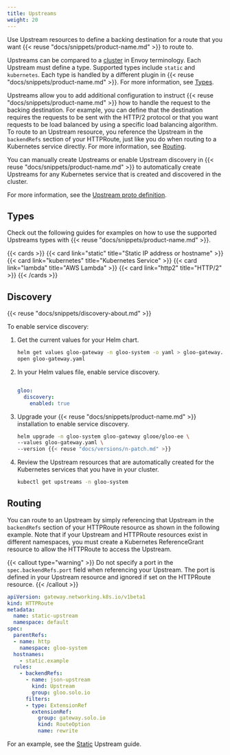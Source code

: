 ```yaml
---
title: Upstreams
weight: 20
---
```



Use Upstream resources to define a backing destination for a route that you want {{< reuse "docs/snippets/product-name.md" >}} to route to.

Upstreams can be compared to a [cluster](https://www.envoyproxy.io/docs/envoy/latest/api-v3/config/cluster/v3/cluster.proto) in Envoy terminology. Each Upstream must define a type. Supported types include `static` and `kubernetes`. Each type is handled by a different plugin in {{< reuse "docs/snippets/product-name.md" >}}. For more information, see [Types](#types). 

Upstreams allow you to add additional configuration to instruct {{< reuse "docs/snippets/product-name.md" >}} how to handle the request to the backing destination. For example, you can define that the destination requires the requests to be sent with the HTTP/2 protocol or that you want requests to be load balanced by using a specific load balancing algorithm. To route to an Upstream resource, you reference the Upstream in the `backendRefs` section of your HTTPRoute, just like you do when routing to a Kubernetes service directly. For more information, see [Routing](#routing). 

You can manually create Upstreams or enable Upstream discovery in {{< reuse "docs/snippets/product-name.md" >}} to automatically create Upstreams for any Kubernetes service that is created and discovered in the cluster. 

For more information, see the [Upstream proto definition](https://docs.solo.io/gloo-edge/latest/reference/api/github.com/solo-io/gloo/projects/gloo/api/v1/upstream.proto.sk/). 

## Types

Check out the following guides for examples on how to use the supported Upstreams types with {{< reuse "docs/snippets/product-name.md" >}}. 

{{< cards >}}
  {{< card link="static" title="Static IP address or hostname" >}}
  {{< card link="kubernetes" title="Kubernetes Service" >}}
  {{< card link="lambda" title="AWS Lambda" >}}
  {{< card link="http2" title="HTTP/2" >}}
{{< /cards >}}

<!-- TODO supported upstreams

You can create Upstreams of type `static`, `kube`, `aws`, and `gcp`. 

{{% callout type="info" %}}
Upstreams of type `azure`, `consul`, `grpc`, `rest`, or `awsEc2` are not supported in {{< reuse "docs/snippets/product-name.md" >}} when using the {{< reuse "docs/snippets/k8s-gateway-api-name.md" >}}. You can use these types of Upstreams when using a gateway proxy that is configured for the {{< reuse "docs/snippets/product-name.md" >}} API. For more information, see [Destination types in the {{< reuse "docs/snippets/product-name.md" >}} ({{< reuse "docs/snippets/product-name.md" >}} API) documentation](https://docs.solo.io/gloo-edge/latest/guides/traffic_management/destination_types/).
{{% /callout %}}

Check out the following guides for examples on how to use Upstreams with {{< reuse "docs/snippets/product-name.md" >}}:  
* [Static](/traffic-management/destination-types/upstreams/static/)
* [Kubernetes service](/traffic-management/destination-types/upstreams/kubernetes/)
* [Google Cloud Run](/traffic-management/destination-types/upstreams/cloud-run/)
* [AWS Lambda](/traffic-management/destination-types/upstreams/lambda/)
* [HTTP/2](/traffic-management/destination-types/upstreams/http2/)

-->

<!--

### Static

Static Upstreams are the 

### Kubernetes
-->

## Discovery

{{< reuse "docs/snippets/discovery-about.md" >}}

To enable service discovery: 

1. Get the current values for your Helm chart. 
   ```sh
   helm get values gloo-gateway -n gloo-system -o yaml > gloo-gateway.yaml
   open gloo-gateway.yaml
   ```

2. In your Helm values file, enable service discovery. 
   ```yaml
   
   gloo:
     discovery:
       enabled: true
   ```

3. Upgrade your {{< reuse "docs/snippets/product-name.md" >}} installation to enable service discovery. 
   ```sh
   helm upgrade -n gloo-system gloo-gateway glooe/gloo-ee \
   --values gloo-gateway.yaml \
   --version {{< reuse "docs/versions/n-patch.md" >}} 
   ```
   
4. Review the Upstream resources that are automatically created for the Kubernetes services that you have in your cluster. 
   ```sh
   kubectl get upstreams -n gloo-system
   ```

## Routing

You can route to an Upstream by simply referencing that Upstream in the `backendRefs` section of your HTTPRoute resource as shown in the following example. Note that if your Upstream and HTTPRoute resources exist in different namespaces, you must create a Kubernetes ReferenceGrant resource to allow the HTTPRoute to access the Upstream.

{{< callout type="warning" >}}
Do not specify a port in the `spec.backendRefs.port` field when referencing your Upstream. The port is defined in your Upstream resource and ignored if set on the HTTPRoute resource.
{{< /callout >}}

```yaml {linenos=table,hl_lines=[13,14,15,16],linenostart=1,filename="upstream-httproute.yaml"}
apiVersion: gateway.networking.k8s.io/v1beta1
kind: HTTPRoute
metadata:
  name: static-upstream
  namespace: default
spec:
  parentRefs:
  - name: http
    namespace: gloo-system
  hostnames:
    - static.example
  rules:
    - backendRefs:
      - name: json-upstream
        kind: Upstream
        group: gloo.solo.io
      filters:
      - type: ExtensionRef
        extensionRef:
          group: gateway.solo.io
          kind: RouteOption
          name: rewrite
```

For an example, see the [Static](/traffic-management/destination-types/upstreams/static/}) Upstream guide. 
